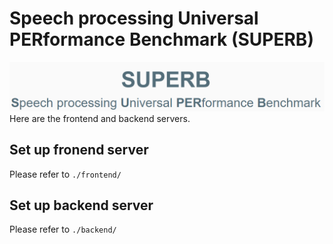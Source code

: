 # Speech processing Universal PERformance Benchmark (SUPERB)
![image](./imgs/logo.png)
Here are the frontend and backend servers.

## Set up fronend server
Please refer to `./frontend/`
## Set up backend server
Please refer to `./backend/`
